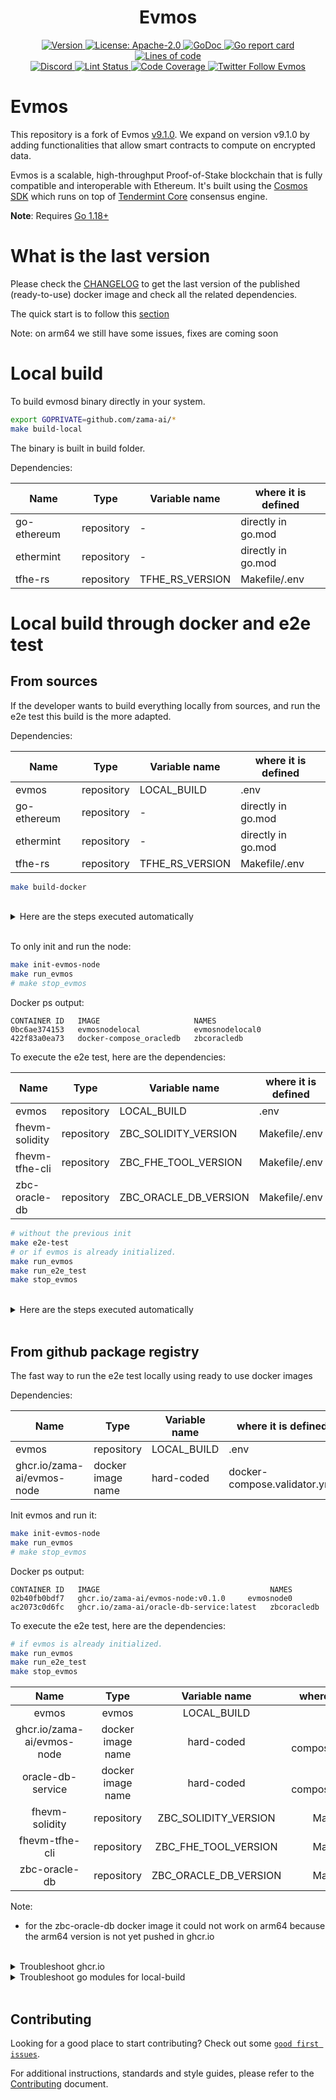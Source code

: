 <!--
parent:
  order: false
-->

<div align="center">
  <h1> Evmos </h1>
</div>

<div align="center">
  <a href="https://github.com/evmos/evmos/releases/latest">
    <img alt="Version" src="https://img.shields.io/github/tag/tharsis/evmos.svg" />
  </a>
  <a href="https://github.com/evmos/evmos/blob/main/LICENSE">
    <img alt="License: Apache-2.0" src="https://img.shields.io/github/license/tharsis/evmos.svg" />
  </a>
  <a href="https://pkg.go.dev/github.com/evmos/evmos">
    <img alt="GoDoc" src="https://godoc.org/github.com/evmos/evmos?status.svg" />
  </a>
  <a href="https://goreportcard.com/report/github.com/evmos/evmos">
    <img alt="Go report card" src="https://goreportcard.com/badge/github.com/evmos/evmos"/>
  </a>
  <a href="https://bestpractices.coreinfrastructure.org/projects/5018">
    <img alt="Lines of code" src="https://img.shields.io/tokei/lines/github/tharsis/evmos">
  </a>
</div>
<div align="center">
  <a href="https://discord.gg/evmos">
    <img alt="Discord" src="https://img.shields.io/discord/809048090249134080.svg" />
  </a>
  <a href="https://github.com/evmos/evmos/actions?query=branch%3Amain+workflow%3ALint">
    <img alt="Lint Status" src="https://github.com/evmos/evmos/actions/workflows/lint.yml/badge.svg?branch=main" />
  </a>
  <a href="https://codecov.io/gh/tharsis/evmos">
    <img alt="Code Coverage" src="https://codecov.io/gh/tharsis/evmos/branch/main/graph/badge.svg" />
  </a>
  <a href="https://twitter.com/EvmosOrg">
    <img alt="Twitter Follow Evmos" src="https://img.shields.io/twitter/follow/EvmosOrg"/>
  </a>
</div>

# Evmos
This repository is a fork of Evmos [v9.1.0](https://github.com/evmos/evmos/tree/v9.1.0).
We expand on version v9.1.0 by adding functionalities that allow smart contracts to compute on encrypted data.

Evmos is a scalable, high-throughput Proof-of-Stake blockchain that is fully compatible and
interoperable with Ethereum. It's built using the [Cosmos SDK](https://github.com/cosmos/cosmos-sdk/) which runs on top of [Tendermint Core](https://github.com/tendermint/tendermint) consensus engine.

**Note**: Requires [Go 1.18+](https://golang.org/dl/)

# What is the last version

Please check the [CHANGELOG](./CHANGELOG.md) to get the last version of the published (ready-to-use)  docker image and check all the related dependencies.

The quick start is to follow this [section](#from-github-package-registry)

Note: on arm64 we still have some issues, fixes are coming soon


# Local build

To build evmosd binary directly in your system. 

```bash
export GOPRIVATE=github.com/zama-ai/*
make build-local
```

The binary is built in build folder.

Dependencies:

| Name        | Type       | Variable name   | where it is defined |
| ----------- | ---------- | --------------- | ------------------- |
| go-ethereum | repository | -               | directly in go.mod  |
| ethermint   | repository | -               | directly in go.mod  |
| tfhe-rs     | repository | TFHE_RS_VERSION | Makefile/.env       |





# Local build through docker and e2e test

## From sources

If the developer wants to build everything locally from sources, and run the e2e test this build is the more adapted.

Dependencies:

| Name        | Type       | Variable name   | where it is defined |
| ----------- | ---------- | --------------- | ------------------- |
| evmos       | repository | LOCAL_BUILD     | .env                |
| go-ethereum | repository | -               | directly in go.mod  |
| ethermint   | repository | -               | directly in go.mod  |
| tfhe-rs     | repository | TFHE_RS_VERSION | Makefile/.env       |




```bash
make build-docker
```

<br />
<details>
  <summary>Here are the steps executed automatically</summary>
<br />


- Build a base image (or retrieve it from ghcr.io) called __zama-zbc-build__.
- Check tfhe-rs is available in TFHE_RS_PATH (default is work_dir/tfhe-rs)
- In any case the custom version or the cloned (TFHE_RS_VERSION) one is copied into work_dir/tfhe-rs
- Clone go-ethereum and ethermint to work_dir (version are parsed from go.mod to avoid handling ssh keys inside docker because those repositories are private)
- Update go.mod to make it use local repositories (related to the just above changes)
- Build a container called __evmosnodelocal__.

</details>
<br />

To only init and run the node:

```bash
make init-evmos-node
make run_evmos
# make stop_evmos
```

Docker ps output:

```
CONTAINER ID   IMAGE                     NAMES
0bc6ae374153   evmosnodelocal            evmosnodelocal0
422f83a0ea73   docker-compose_oracledb   zbcoracledb

```


To execute the e2e test, here are the dependencies:

| Name          | Type       | Variable name         | where it is defined |
| ------------- | ---------- | --------------------- | ------------------- |
| evmos         | repository | LOCAL_BUILD           | .env                |
| fhevm-solidity| repository | ZBC_SOLIDITY_VERSION  | Makefile/.env       |
| fhevm-tfhe-cli  | repository | ZBC_FHE_TOOL_VERSION  | Makefile/.env       |
| zbc-oracle-db | repository | ZBC_ORACLE_DB_VERSION | Makefile/.env       |




```bash
# without the previous init
make e2e-test
# or if evmos is already initialized.
make run_evmos 
make run_e2e_test
make stop_evmos
```

<br />
<details>
  <summary>Here are the steps executed automatically</summary>
<br />


- check you have all the needed repositories
  - fhevm-tfhe-cli
  - fhevm-solidity 
  - zbc-oracledb
- init evmos node by calling /config/setup.sh file
- generate fhe keys using fhevm-tfhe-cli based on scripts/prepare_volumes_from_fhe_tool.sh script
- copy them at the right folder using scripts/prepare_demo_local.sh script
- start evmosnodelocal0 and oracledb (local build) using docker-compose/docker-compose.local.yml file
- run the e2e test 
  - copy pks to encrypt user input using $(ZBC_SOLIDITY_PATH)/prepare_fhe_keys_for_e2e_test script
  - start the test using $(ZBC_SOLIDITY_PATH)/run_ERC20_e2e_test.sh
    - Get the private key of main account 
    - Give it to the python test script $(ZBC_SOLIDITY_PATH)/ci/tests/ERC20.py

</details>
<br />

## From github package registry

The fast way to run the e2e test locally using ready to use docker images

Dependencies:

| Name                       | Type              | Variable name | where it is defined          |
| -------------------------- | ----------------- | ------------- | ---------------------------- |
| evmos                      | repository        | LOCAL_BUILD   | .env                         |
| ghcr.io/zama-ai/evmos-node | docker image name | hard-coded    | docker-compose.validator.yml |




Init evmos and run it:

```bash
make init-evmos-node
make run_evmos
# make stop_evmos
```

Docker ps output:
```
CONTAINER ID   IMAGE                                      NAMES
02b40fb0bdf7   ghcr.io/zama-ai/evmos-node:v0.1.0     evmosnode0
ac2073c0d6fc   ghcr.io/zama-ai/oracle-db-service:latest   zbcoracledb
```

To execute the e2e test, here are the dependencies:

```bash
# if evmos is already initialized.
make run_evmos 
make run_e2e_test
make stop_evmos
```
|            Name            |       Type        |     Variable name     |     where it is defined      |
| :------------------------: | :---------------: | :-------------------: | :--------------------------: |
|           evmos            |       evmos       |      LOCAL_BUILD      |             .env             |
| ghcr.io/zama-ai/evmos-node | docker image name |      hard-coded       | docker-compose.validator.yml |
|     oracle-db-service      | docker image name |      hard-coded       | docker-compose.validator.yml |
|        fhevm-solidity      |    repository     | ZBC_SOLIDITY_VERSION  |        Makefile/.env         |
|        fhevm-tfhe-cli      |    repository     | ZBC_FHE_TOOL_VERSION  |        Makefile/.env         |
|       zbc-oracle-db        |    repository     | ZBC_ORACLE_DB_VERSION |        Makefile/.env         |




Note:
- for the zbc-oracle-db docker image it could not work on arm64 because the arm64 version is not yet pushed in ghcr.io

<br />
<details>
  <summary>Troubleshoot ghcr.io</summary>

Here is a tutorial on [how to manage ghcr.io access](https://github.com/zama-ai/fhevm-tfhe-cli#using-the-published-image-easiest-way).

  If you get trouble to pull image from ghcri.io, one can build it locally with
  ```bash
  docker build . -t zama-zbc-build -f docker/Dockerfile.zbc.build
  ```
</details>

<details>
  <summary>Troubleshoot go modules for local-build</summary>

Because evmos depends on private [go-ethereum](https://github.com/zama-ai/go-ethereum) and [ethermint](https://github.com/zama-ai/ethermint) repositories, one need to pay attention to two points to allow go modules manager to work correctly.

1. Check that GOPRIVATE is set to __github.com/zama-ai/*__ (normally this env variable is set by default in Makefile)
2. Check you have the following lines in your gitconfig files:

```bash
[url "ssh://git@github.com/"]
        insteadOf = https://github.com/
```
</details>
<br />



## Contributing

Looking for a good place to start contributing? Check out some [`good first issues`](https://github.com/evmos/evmos/issues?q=is%3Aopen+is%3Aissue+label%3A%22good+first+issue%22).

For additional instructions, standards and style guides, please refer to the [Contributing](./CONTRIBUTING.md) document.
